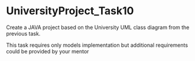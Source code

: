 # UniversityProject_Task10
Create a JAVA project based on the University UML class diagram from the previous task. 

This task requires only models implementation but additional requirements could be provided by your mentor             


